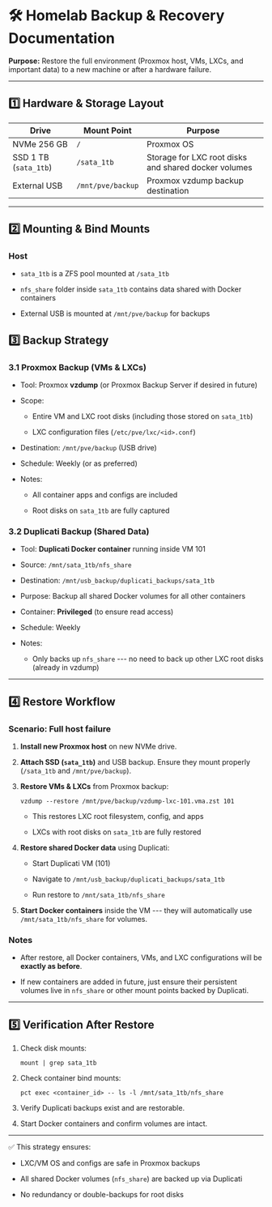 🛠 Homelab Backup & Recovery Documentation
==========================================

**Purpose:** Restore the full environment (Proxmox host, VMs, LXCs, and important data) to a new machine or after a hardware failure.

* * * * *

1️⃣ Hardware & Storage Layout
-----------------------------

| Drive | Mount Point | Purpose |
| --- | --- | --- |
| NVMe 256 GB | `/` | Proxmox OS |
| SSD 1 TB (`sata_1tb`) | `/sata_1tb` | Storage for LXC root disks and shared docker volumes |
| External USB | `/mnt/pve/backup` | Proxmox vzdump backup destination |

* * * * *

2️⃣ Mounting & Bind Mounts
--------------------------

### Host

-   `sata_1tb` is a ZFS pool mounted at `/sata_1tb`

-   `nfs_share` folder inside `sata_1tb` contains data shared with Docker containers

-   External USB is mounted at `/mnt/pve/backup` for backups

3️⃣ Backup Strategy
-------------------

### 3.1 Proxmox Backup (VMs & LXCs)

-   Tool: Proxmox **vzdump** (or Proxmox Backup Server if desired in future)

-   Scope:

    -   Entire VM and LXC root disks (including those stored on `sata_1tb`)

    -   LXC configuration files (`/etc/pve/lxc/<id>.conf`)

-   Destination: `/mnt/pve/backup` (USB drive)

-   Schedule: Weekly (or as preferred)

-   Notes:

    -   All container apps and configs are included

    -   Root disks on `sata_1tb` are fully captured

### 3.2 Duplicati Backup (Shared Data)

-   Tool: **Duplicati Docker container** running inside VM 101

-   Source: `/mnt/sata_1tb/nfs_share`

-   Destination: `/mnt/usb_backup/duplicati_backups/sata_1tb`

-   Purpose: Backup all shared Docker volumes for all other containers

-   Container: **Privileged** (to ensure read access)

-   Schedule: Weekly

-   Notes:

    -   Only backs up `nfs_share` --- no need to back up other LXC root disks (already in vzdump)

* * * * *

4️⃣ Restore Workflow
--------------------

### Scenario: Full host failure

1.  **Install new Proxmox host** on new NVMe drive.

2.  **Attach SSD (`sata_1tb`)** and USB backup. Ensure they mount properly (`/sata_1tb` and `/mnt/pve/backup`).

3.  **Restore VMs & LXCs** from Proxmox backup:

    `vzdump --restore /mnt/pve/backup/vzdump-lxc-101.vma.zst 101`

    -   This restores LXC root filesystem, config, and apps

    -   LXCs with root disks on `sata_1tb` are fully restored

4.  **Restore shared Docker data** using Duplicati:

    -   Start Duplicati VM (101)

    -   Navigate to `/mnt/usb_backup/duplicati_backups/sata_1tb`

    -   Run restore to `/mnt/sata_1tb/nfs_share`

5.  **Start Docker containers** inside the VM --- they will automatically use `/mnt/sata_1tb/nfs_share` for volumes.

### Notes

-   After restore, all Docker containers, VMs, and LXC configurations will be **exactly as before**.

-   If new containers are added in future, just ensure their persistent volumes live in `nfs_share` or other mount points backed by Duplicati.

* * * * *

5️⃣ Verification After Restore
------------------------------

1.  Check disk mounts:

    `mount | grep sata_1tb`

2.  Check container bind mounts:

    `pct exec <container_id> -- ls -l /mnt/sata_1tb/nfs_share`

3.  Verify Duplicati backups exist and are restorable.

4.  Start Docker containers and confirm volumes are intact.

* * * * *

✅ This strategy ensures:

-   LXC/VM OS and configs are safe in Proxmox backups

-   All shared Docker volumes (`nfs_share`) are backed up via Duplicati

-   No redundancy or double-backups for root disks
